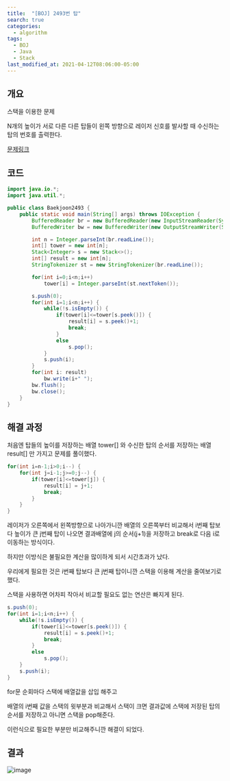 ```yaml
---
title:  "[BOJ] 2493번 탑"
search: true
categories: 
  - algorithm
tags:
  - BOJ
  - Java
  - Stack
last_modified_at: 2021-04-12T08:06:00-05:00
---
```


## 개요

스택을 이용한 문제

N개의 높이가 서로 다른 다른 탑들이 왼쪽 방향으로 레이저 신호를 발사할 때 수신하는 탑의 번호를 출력한다.

[문제링크](https://www.acmicpc.net/problem/2493)


## 코드

```java
import java.io.*;
import java.util.*;

public class Baekjoon2493 {
    public static void main(String[] args) throws IOException {
        BufferedReader br = new BufferedReader(new InputStreamReader(System.in));
        BufferedWriter bw = new BufferedWriter(new OutputStreamWriter(System.out));

        int n = Integer.parseInt(br.readLine());
        int[] tower = new int[n];
        Stack<Integer> s = new Stack<>();
        int[] result = new int[n];
        StringTokenizer st = new StringTokenizer(br.readLine());

        for(int i=0;i<n;i++)
            tower[i] = Integer.parseInt(st.nextToken());

        s.push(0);
        for(int i=1;i<n;i++) {
            while(!s.isEmpty()) {
                if(tower[i]<=tower[s.peek()]) {
                    result[i] = s.peek()+1;
                    break;
                }
                else
                    s.pop();
            }
            s.push(i);
        }
        for(int i: result)
            bw.write(i+" ");
        bw.flush();
        bw.close();
    }
}
```

## 해결 과정

처음엔 탑들의 높이를 저장하는 배열 tower[] 와 수신한 탑의 순서를 저장하는 배열 result[] 만 가지고 문제를 풀이했다.

```java
for(int i=n-1;i>0;i--) {
    for(int j=i-1;j>=0;j--) {
        if(tower[i]<=tower[j]) {
            result[i] = j+1;
            break;
        }
    }
}
```

레이저가 오른쪽에서 왼쪽방향으로 나아가니깐 배열의 오른쪽부터 비교해서 i번째 탑보다 높이가 큰 j번째 탑이 나오면 결과배열에 j의 순서(j+1)을 저장하고 break로 다음 i로 이동하는 방식이다.

하지만 이방식은 불필요한 계산을 많이하게 되서 시간초과가 났다.

우리에게 필요한 것은 i번째 탑보다 큰 j번째 탑이니깐 스택을 이용해 계산을 줄여보기로 했다.

스택을 사용하면 어차피 작아서 비교할 필요도 없는 연산은 빠지게 된다.

```java
s.push(0);
for(int i=1;i<n;i++) {
    while(!s.isEmpty()) {
        if(tower[i]<=tower[s.peek()]) {
            result[i] = s.peek()+1;
            break;
        }
        else
            s.pop();
    }
    s.push(i);
}
```

for문 순회마다 스택에 배열값을 삽입 해주고

배열의 i번째 값을 스택의 윗부분과 비교해서 스택이 크면 결과값에 스택에 저장된 탑의 순서를 저장하고 아니면 스택을 pop해준다.

이런식으로 필요한 부분만 비교해주니깐 해결이 되었다.

## 결과

![image](https://user-images.githubusercontent.com/47655983/98332032-3dfebd80-2041-11eb-93ef-68c8f236eb5d.png)